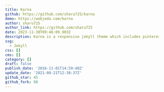 ```yaml
---
title: Karna
github: https://github.com/sharu725/karna
demo: https://webjeda.com/karna
author: sharu725
author_link: https://github.com/sharu725
date: 2023-11-30T09:46:09.903Z
description: Karna is a responsive jekyll theme which includes pinterest like pins
ssg:
  - Jekyll
css: []
cms: []
category: []
draft: false
publish_date: '2016-11-01T14:59:40Z'
update_date: '2021-08-21T12:38:37Z'
github_star: 45
github_fork: 98
---
```

